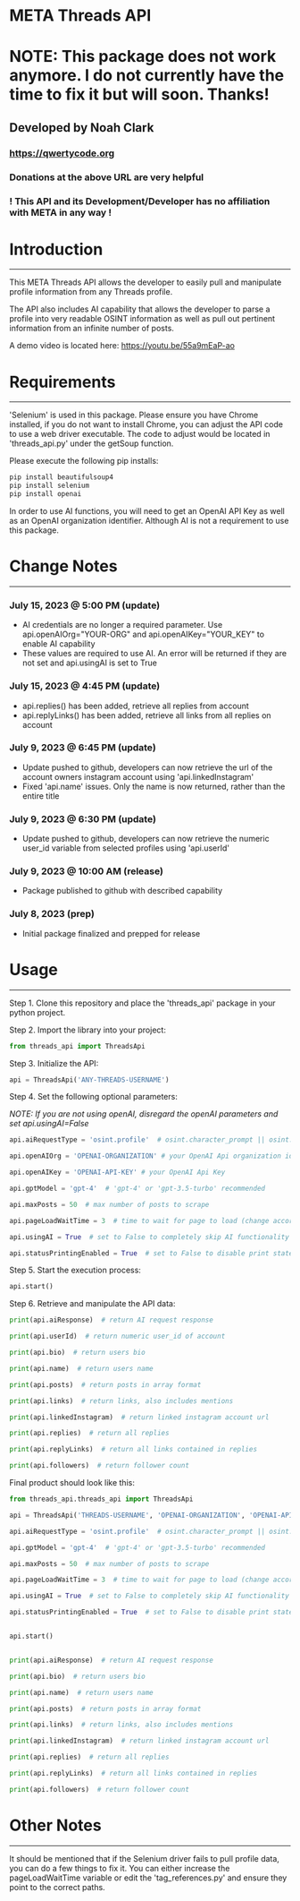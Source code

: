 # META Threads API
# NOTE: This package does not work anymore. I do not currently have the time to fix it but will soon. Thanks!
## Developed by Noah Clark
### https://qwertycode.org
### Donations at the above URL are very helpful 
### ! This API and its Development/Developer has no affiliation with META in any way !

# Introduction
___

This META Threads API allows the developer to easily pull and manipulate profile information from any Threads profile.

The API also includes AI capability that allows the developer to parse a profile into very readable OSINT information as well as pull out pertinent information from an infinite number of posts.

A demo video is located here: https://youtu.be/55a9mEaP-ao

# Requirements
___

'Selenium' is used in this package. Please ensure you have Chrome installed, if you do not want to install Chrome, you can adjust the API code to use a web driver executable. The code to adjust would be located in 'threads_api.py' under the getSoup function.

Please execute the following pip installs:
```python
pip install beautifulsoup4
pip install selenium
pip install openai
```
In order to use AI functions, you will need to get an OpenAI API Key as well as an OpenAI organization identifier. Although AI is not a requirement to use this package.

# Change Notes
___

### July 15, 2023 @ 5:00 PM (update)
- AI credentials are no longer a required parameter. Use api.openAIOrg="YOUR-ORG" and api.openAIKey="YOUR_KEY" to enable AI capability
- These values are required to use AI. An error will be returned if they are not set and api.usingAI is set to True

### July 15, 2023 @ 4:45 PM (update)
- api.replies() has been added, retrieve all replies from account
- api.replyLinks() has been added, retrieve all links from all replies on account

### July 9, 2023 @ 6:45 PM (update)
- Update pushed to github, developers can now retrieve the url of the account owners instagram account using 'api.linkedInstagram'
- Fixed 'api.name' issues. Only the name is now returned, rather than the entire title

### July 9, 2023 @ 6:30 PM (update)
- Update pushed to github, developers can now retrieve the numeric user_id variable from selected profiles using 'api.userId'

### July 9, 2023 @ 10:00 AM (release)
- Package published to github with described capability

### July 8, 2023 (prep)
- Initial package finalized and prepped for release

# Usage
___
Step 1. Clone this repository and place the 'threads_api' package in your python project.

Step 2. Import the library into your project:
```python
from threads_api import ThreadsApi
```

Step 3. Initialize the API:
```python
api = ThreadsApi('ANY-THREADS-USERNAME')
```

Step 4. Set the following optional parameters:

_NOTE: If you are not using openAI, disregard the openAI parameters and set api.usingAI=False_

```python
api.aiRequestType = 'osint.profile'  # osint.character_prompt || osint.profile || osint.links || osint.mentions

api.openAIOrg = 'OPENAI-ORGANIZATION' # your OpenAI Api organization identifier

api.openAIKey = 'OPENAI-API-KEY' # your OpenAI Api Key 

api.gptModel = 'gpt-4'  # 'gpt-4' or 'gpt-3.5-turbo' recommended

api.maxPosts = 50  # max number of posts to scrape

api.pageLoadWaitTime = 3  # time to wait for page to load (change according to internet speed)

api.usingAI = True  # set to False to completely skip AI functionality

api.statusPrintingEnabled = True  # set to False to disable print statements from API

```

Step 5. Start the execution process:
```python
api.start()
```

Step 6. Retrieve and manipulate the API data:
```python
print(api.aiResponse)  # return AI request response

print(api.userId)  # return numeric user_id of account

print(api.bio)  # return users bio

print(api.name)  # return users name

print(api.posts)  # return posts in array format

print(api.links)  # return links, also includes mentions

print(api.linkedInstagram)  # return linked instagram account url

print(api.replies)  # return all replies

print(api.replyLinks)  # return all links contained in replies

print(api.followers)  # return follower count
```

Final product should look like this:
```python
from threads_api.threads_api import ThreadsApi

api = ThreadsApi('THREADS-USERNAME', 'OPENAI-ORGANIZATION', 'OPENAI-API-KEY')

api.aiRequestType = 'osint.profile'  # osint.character_prompt || osint.profile || osint.links || osint.mentions

api.gptModel = 'gpt-4'  # 'gpt-4' or 'gpt-3.5-turbo' recommended

api.maxPosts = 50  # max number of posts to scrape

api.pageLoadWaitTime = 3  # time to wait for page to load (change according to internet speed)

api.usingAI = True  # set to False to completely skip AI functionality

api.statusPrintingEnabled = True  # set to False to disable print statements from API


api.start()


print(api.aiResponse)  # return AI request response

print(api.bio)  # return users bio

print(api.name)  # return users name

print(api.posts)  # return posts in array format

print(api.links)  # return links, also includes mentions

print(api.linkedInstagram)  # return linked instagram account url

print(api.replies)  # return all replies

print(api.replyLinks)  # return all links contained in replies

print(api.followers)  # return follower count
```

# Other Notes
___
It should be mentioned that if the Selenium driver fails to pull profile data, you can do a few things to fix it. You can either increase the pageLoadWaitTime variable or edit the 'tag_references.py' and ensure they point to the correct paths.
